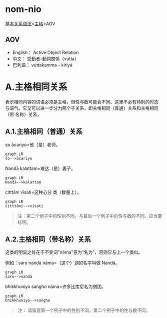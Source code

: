 # nom-nio

[基本关系语法](basic-relation.md)&gt;[主格](nom.md)&gt;AOV

## AOV

* English： Active Object Relation
* 中文： 受動者-動詞關係（vutta）
* 巴利语： vuttakamma - kiriyā

 #  A.主格相同关系

   表示相同内容的词语必须是主格，但性与数可能会不同。这里不必有特别的时态 与语气。它又可以进一步分为两个子关系，即主格相同（普通）关系和主格相同（带 名称）关系。 

## A.1.主格相同（普通）关系

so ācariyo=他（是）老师。
```mermaid
graph LR
so-->ācariyo
```
 Nandā kalattaṃ=难达（是）妻子。
```mermaid 
graph LR
Nandā-->kalattaṃ
```
 citttāni vīsati=这种心分 类（数量上）。 
```mermaid
graph LR
citttāni-->vīsati
```
  

 >注：第二个例子中的性别不同，与最后一个例子中的性与数的不同，应当要标明。 
 
 ## A.2.主格相同（带名称）关系

  这类的明显之处在于不变词"nāma"意为“名为”，否则它与上一个类似。

  例如：saro nandā nāma=（这个）湖的名字叫做 Nandā。
```mermaid 
graph LR
saro-->nandā
```
   bhikkhuniyo saṅgho nāma=许多比库尼名为僧团。 
   ```mermaid 
graph LR
bhikkhuniyo-->saṅgho
```
 >注： 请留意第一个例子中的性别不同，第二个例子中的性与数不同。 
